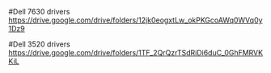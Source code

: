 #Dell 7630 drivers
https://drive.google.com/drive/folders/12jk0eogxtLw_okPKGcoAWq0WVq0y1Dz9

#Dell 3520 drivers
https://drive.google.com/drive/folders/1TF_2QrQzrTSdRiDi6duC_0GhFMRVKKiL
